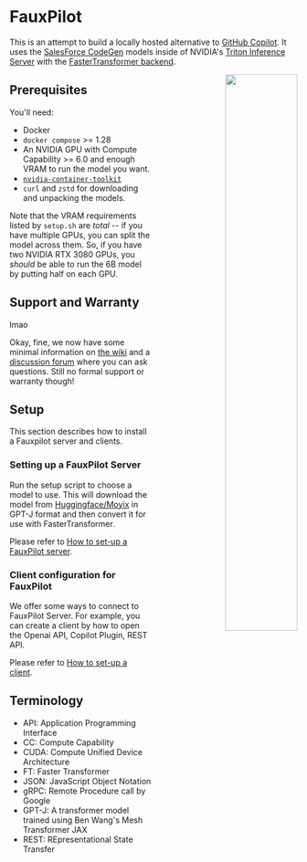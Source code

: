 
# FauxPilot

This is an attempt to build a locally hosted alternative to [GitHub Copilot](https://copilot.github.com/). It uses the [SalesForce CodeGen](https://github.com/salesforce/CodeGen) models inside of NVIDIA's [Triton Inference Server](https://developer.nvidia.com/nvidia-triton-inference-server) with the [FasterTransformer backend](https://github.com/triton-inference-server/fastertransformer_backend/).

<p align="right">
  <img width="50%" align="right" src="./img/fauxpilot.png">
</p>

## Prerequisites

You'll need:

* Docker
* `docker compose` >= 1.28
* An NVIDIA GPU with Compute Capability >= 6.0 and enough VRAM to run the model you want.
* [`nvidia-container-toolkit`]([https://github.com/NVIDIA/nvidia-docker](https://github.com/NVIDIA/nvidia-container-toolkit))
* `curl` and `zstd` for downloading and unpacking the models.

Note that the VRAM requirements listed by `setup.sh` are *total* -- if you have multiple GPUs, you can split the model across them. So, if you have two NVIDIA RTX 3080 GPUs, you *should* be able to run the 6B model by putting half on each GPU.


## Support and Warranty

lmao

Okay, fine, we now have some minimal information on [the wiki](https://github.com/moyix/fauxpilot/wiki) and a [discussion forum](https://github.com/moyix/fauxpilot/discussions) where you can ask questions. Still no formal support or warranty though!



## Setup

This section describes how to install a Fauxpilot server and clients.

### Setting up a FauxPilot Server

Run the setup script to choose a model to use. This will download the model from [Huggingface/Moyix](https://huggingface.co/Moyix) in GPT-J format and then convert it for use with FasterTransformer.

Please refer to [How to set-up a FauxPilot server](documentation/server.md).


### Client configuration for FauxPilot

We offer some ways to connect to FauxPilot Server. For example, you can create a client by how to open the Openai API, Copilot Plugin, REST API.

Please refer to [How to set-up a client](documentation/client.md).


## Terminology
 * API: Application Programming Interface
 * CC: Compute Capability
 * CUDA: Compute Unified Device Architecture
 * FT: Faster Transformer
 * JSON: JavaScript Object Notation 
 * gRPC: Remote Procedure call by Google
 * GPT-J: A transformer model trained using Ben Wang's Mesh Transformer JAX 
 * REST: REpresentational State Transfer
